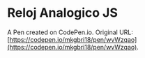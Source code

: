 # Reloj Analogico JS

A Pen created on CodePen.io. Original URL: [https://codepen.io/mkgbri18/pen/wvWzqao](https://codepen.io/mkgbri18/pen/wvWzqao).


